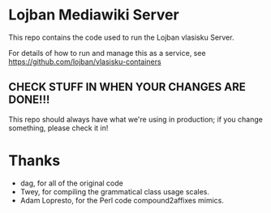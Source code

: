 Lojban Mediawiki Server
=======================

This repo contains the code used to run the Lojban vlasisku Server.

For details of how to run and manage this as a service, see
https://github.com/lojban/vlasisku-containers

CHECK STUFF IN WHEN YOUR CHANGES ARE DONE!!!
--------------------------------------------

This repo should always have what we're using in production; if you change
something, please check it in!

Thanks
======

* dag, for all of the original code
* Twey, for compiling the grammatical class usage scales.
* Adam Lopresto, for the Perl code compound2affixes mimics.
